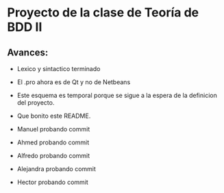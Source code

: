 Proyecto de la clase de Teoría de BDD II
========================================

Avances:
--------
* Lexico y sintactico terminado

* El .pro ahora es de Qt y no de Netbeans

* Este esquema es temporal porque se sigue a la espera de la definicion del proyecto.

* Que bonito este README.

* Manuel probando commit

* Ahmed probando commit

* Alfredo probando commit

* Alejandra probando commit

* Hector probando commit
